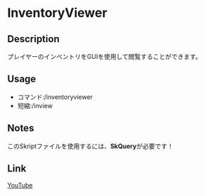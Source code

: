 # InventoryViewer

## Description
プレイヤーのインベントリをGUIを使用して閲覧することができます。

## Usage
- コマンド:/inventoryviewer
- 短縮:/inview

## Notes
このSkriptファイルを使用するには、**SkQuery**が必要です！

## Link
[YouTube](https://www.youtube.com)